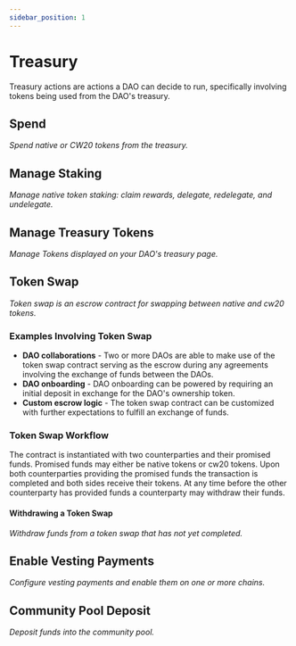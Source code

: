 ```yaml
---
sidebar_position: 1
---
```

# Treasury
Treasury actions are actions a DAO can decide to run, specifically involving tokens being used from the DAO's treasury.

## Spend 
*Spend native or CW20 tokens from the treasury.*
## Manage Staking 
*Manage native token staking: claim rewards, delegate, redelegate, and undelegate.*
## Manage Treasury Tokens 
*Manage Tokens displayed on your DAO's treasury page.*
## Token Swap 
*Token swap is an escrow contract for swapping between native and cw20 tokens.*

### Examples Involving Token Swap

- **DAO collaborations** - Two or more DAOs are able to make use of the token swap contract serving as the escrow during any agreements involving the exchange of funds between the DAOs.
- **DAO onboarding** - DAO onboarding can be powered by requiring an initial deposit in exchange for the DAO's ownership token.
- **Custom escrow logic** - The token swap contract can be customized with further expectations to fulfill an exchange of funds.

### Token Swap Workflow
The contract is instantiated with two counterparties and their promised funds. Promised funds may either be native tokens or cw20 tokens. Upon both counterparties providing the promised funds the transaction is completed and both sides receive their tokens. At any time before the other counterparty has provided funds a counterparty may withdraw their funds.

#### Withdrawing a Token Swap 
*Withdraw funds from a token swap that has not yet completed.*

## Enable Vesting Payments 
*Configure vesting payments and enable them on one or more chains.*

## Community Pool Deposit
*Deposit funds into the community pool.*